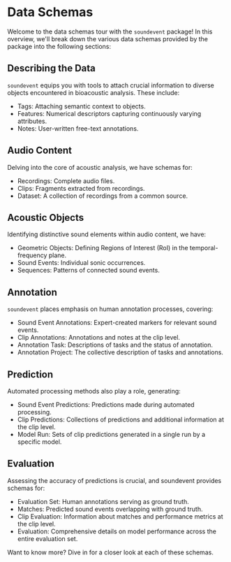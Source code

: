 # Data Schemas

Welcome to the data schemas tour with the `soundevent` package! In this
overview, we'll break down the various data schemas provided by the package into
the following sections:

## Describing the Data

`soundevent` equips you with tools to attach crucial information to diverse
objects encountered in bioacoustic analysis. These include:

- Tags: Attaching semantic context to objects.
- Features: Numerical descriptors capturing continuously varying attributes.
- Notes: User-written free-text annotations.

## Audio Content

Delving into the core of acoustic analysis, we have schemas for:

- Recordings: Complete audio files.
- Clips: Fragments extracted from recordings.
- Dataset: A collection of recordings from a common source.

## Acoustic Objects

Identifying distinctive sound elements within audio content, we have:

- Geometric Objects: Defining Regions of Interest (RoI) in the
  temporal-frequency plane.
- Sound Events: Individual sonic occurrences.
- Sequences: Patterns of connected sound events.

## Annotation

`soundevent` places emphasis on human annotation processes, covering:

- Sound Event Annotations: Expert-created markers for relevant sound events.
- Clip Annotations: Annotations and notes at the clip level.
- Annotation Task: Descriptions of tasks and the status of annotation.
- Annotation Project: The collective description of tasks and annotations.

## Prediction

Automated processing methods also play a role, generating:

- Sound Event Predictions: Predictions made during automated processing.
- Clip Predictions: Collections of predictions and additional information at the
  clip level.
- Model Run: Sets of clip predictions generated in a single run by a specific
  model.

## Evaluation

Assessing the accuracy of predictions is crucial, and soundevent provides
schemas for:

- Evaluation Set: Human annotations serving as ground truth.
- Matches: Predicted sound events overlapping with ground truth.
- Clip Evaluation: Information about matches and performance metrics at the clip
  level.
- Evaluation: Comprehensive details on model performance across the entire
  evaluation set.

Want to know more? Dive in for a closer look at each of these schemas.
